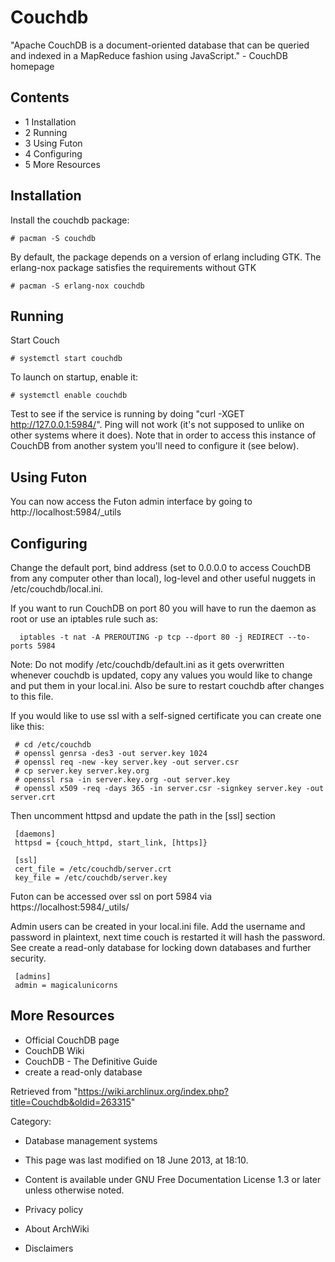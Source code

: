 Couchdb
=======

"Apache CouchDB is a document-oriented database that can be queried and
indexed in a MapReduce fashion using JavaScript." - CouchDB homepage

Contents
--------

-   1 Installation
-   2 Running
-   3 Using Futon
-   4 Configuring
-   5 More Resources

Installation
------------

Install the couchdb package:

    # pacman -S couchdb

By default, the package depends on a version of erlang including GTK.
The erlang-nox package satisfies the requirements without GTK

    # pacman -S erlang-nox couchdb

Running
-------

Start Couch

    # systemctl start couchdb

To launch on startup, enable it:

    # systemctl enable couchdb

Test to see if the service is running by doing "curl -XGET
http://127.0.0.1:5984/". Ping will not work (it's not supposed to unlike
on other systems where it does). Note that in order to access this
instance of CouchDB from another system you'll need to configure it (see
below).

  

Using Futon
-----------

You can now access the Futon admin interface by going to
http://localhost:5984/_utils

Configuring
-----------

Change the default port, bind address (set to 0.0.0.0 to access CouchDB
from any computer other than local), log-level and other useful nuggets
in /etc/couchdb/local.ini.

If you want to run CouchDB on port 80 you will have to run the daemon as
root or use an iptables rule such as:

      iptables -t nat -A PREROUTING -p tcp --dport 80 -j REDIRECT --to-ports 5984

Note: Do not modify /etc/couchdb/default.ini as it gets overwritten
whenever couchdb is updated, copy any values you would like to change
and put them in your local.ini. Also be sure to restart couchdb after
changes to this file.

If you would like to use ssl with a self-signed certificate you can
create one like this:

     # cd /etc/couchdb
     # openssl genrsa -des3 -out server.key 1024
     # openssl req -new -key server.key -out server.csr
     # cp server.key server.key.org
     # openssl rsa -in server.key.org -out server.key
     # openssl x509 -req -days 365 -in server.csr -signkey server.key -out server.crt

Then uncomment httpsd and update the path in the [ssl] section

     [daemons]
     httpsd = {couch_httpd, start_link, [https]}

     [ssl]
     cert_file = /etc/couchdb/server.crt
     key_file = /etc/couchdb/server.key

Futon can be accessed over ssl on port 5984 via
https://localhost:5984/_utils/

Admin users can be created in your local.ini file. Add the username and
password in plaintext, next time couch is restarted it will hash the
password. See create a read-only database for locking down databases and
further security.

     [admins]
     admin = magicalunicorns

More Resources
--------------

-   Official CouchDB page
-   CouchDB Wiki
-   CouchDB - The Definitive Guide
-   create a read-only database

Retrieved from
"https://wiki.archlinux.org/index.php?title=Couchdb&oldid=263315"

Category:

-   Database management systems

-   This page was last modified on 18 June 2013, at 18:10.
-   Content is available under GNU Free Documentation License 1.3 or
    later unless otherwise noted.
-   Privacy policy
-   About ArchWiki
-   Disclaimers
